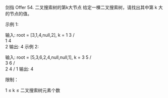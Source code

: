 剑指 Offer 54. 二叉搜索树的第k大节点
给定一棵二叉搜索树，请找出其中第 k 大的节点的值。

 

示例 1:

输入: root = [3,1,4,null,2], k = 1
   3
  / \
 1   4
  \
   2
输出: 4
示例 2:

输入: root = [5,3,6,2,4,null,null,1], k = 3
       5
      / \
     3   6
    / \
   2   4
  /
 1
输出: 4
 

限制：

1 ≤ k ≤ 二叉搜索树元素个数